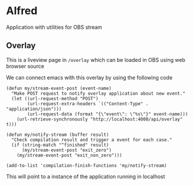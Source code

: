 # Alfred

Application with utilities for OBS stream

## Overlay

This is a liveview page in `/overlay` which can be loaded in OBS using web browser source

We can connect emacs with this overlay by using the following code

```emacs-lisp
(defun my/stream-event-post (event-name)
  "Make POST request to notify overlay application about new event."
  (let ((url-request-method "POST")
        (url-request-extra-headers `(("Content-Type" . "application/json")))
        (url-request-data (format "{\"event\": \"%s\"}" event-name)))
    (url-retrieve-synchronously "http://localhost:4000/api/overlay" t)))

(defun my/notify-stream (buffer result)
  "Check compilation result and trigger a event for each case."
  (if (string-match "^finished" result)
      (my/stream-event-post "exit_zero")
    (my/stream-event-post "exit_non_zero")))

(add-to-list 'compilation-finish-functions 'my/notify-stream)
```

This will point to a instance of the application running in localhost
